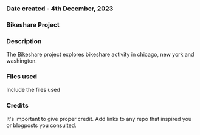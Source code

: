 ### Date created - 4th December, 2023


### Bikeshare Project

### Description
The Bikeshare project explores bikeshare activity in chicago, new york and washington.

### Files used
Include the files used

### Credits
It's important to give proper credit. Add links to any repo that inspired you or blogposts you consulted.

